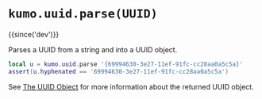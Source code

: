 # `kumo.uuid.parse(UUID)`

{{since('dev')}}

Parses a UUID from a string and into a UUID object.

```lua
local u = kumo.uuid.parse '{69994630-3e27-11ef-91fc-cc28aa0a5c5a}'
assert(u.hyphenated == '69994630-3e27-11ef-91fc-cc28aa0a5c5a')
```

See [The UUID Object](index.md#the-uuid-object) for more information about the
returned UUID object.
